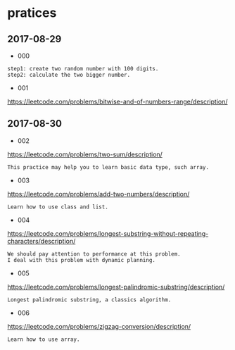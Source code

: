 # pratices

## 2017-08-29

- 000

```
step1: create two random number with 100 digits.
step2: calculate the two bigger number.
```

- 001

https://leetcode.com/problems/bitwise-and-of-numbers-range/description/

## 2017-08-30

- 002

https://leetcode.com/problems/two-sum/description/

```
This practice may help you to learn basic data type, such array.
```

- 003

https://leetcode.com/problems/add-two-numbers/description/

```
Learn how to use class and list.
```
- 004

https://leetcode.com/problems/longest-substring-without-repeating-characters/description/

```
We should pay attention to performance at this problem.
I deal with this problem with dynamic planning.
```

- 005

https://leetcode.com/problems/longest-palindromic-substring/description/

```
Longest palindromic substring, a classics algorithm.
```

- 006

https://leetcode.com/problems/zigzag-conversion/description/

```
Learn how to use array.
```